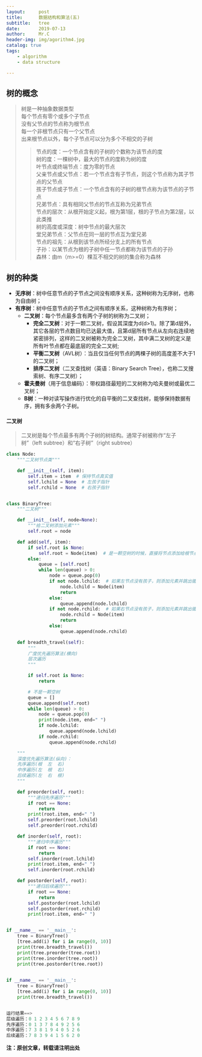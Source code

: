 ```yaml
---
layout:     post
title:      数据结构和算法(五)
subtitle:   tree
date:       2019-07-13
author:     Mr.C
header-img: img/agorithm4.jpg
catalog: true
tags:
    - algorithm
    - data structure

---
```


## 树的概念

> 树是一种抽象数据类型 <br> 
每个节点有零个或多个子节点 <br> 
没有父节点的节点称为根节点 <br> 
每一个非根节点只有一个父节点 <br> 
出来根节点以外，每个子节点可以分为多个不相交的子树
>> 节点的度：一个节点含有的子树的个数称为该节点的度 <br> 
树的度：一棵树中，最大的节点的度称为树的度 <br> 
叶节点或终端节点：度为零的节点 <br> 
父亲节点或父节点：若一个节点含有子节点，则这个节点称为其子节点的父节点 <br> 
孩子节点或子节点：一个节点含有的子树的根节点称为该节点的子节点 <br> 
兄弟节点：具有相同父节点的节点互称为兄弟节点 <br> 
节点的层次：从根开始定义起，根为第1层，根的子节点为第2层，以此类推 <br> 
树的高度或深度：树中节点的最大层次<br> 
堂兄弟节点：父节点在同一层的节点互为堂兄弟 <br> 
节点的祖先：从根到该节点所经分支上的所有节点 <br> 
子孙：以某节点为根的子树中任一节点都称为该节点的子孙 <br> 
森林：由m（m>=0）棵互不相交的树的集合称为森林

## 树的种类

- **无序树**：树中任意节点的子节点之间没有顺序关系，这种树称为无序树，也称为自由树；
- **有序树**：树中任意节点的子节点之间有顺序关系，这种树称为有序树；
    - **二叉树**：每个节点最多含有两个子树的树称为二叉树；
        - **完全二叉树**：对于一颗二叉树，假设其深度为d(d>1)。除了第d层外，其它各层的节点数目均已达最大值，且第d层所有节点从左向右连续地紧密排列，这样的二叉树被称为完全二叉树，其中满二叉树的定义是所有叶节点都在最底层的完全二叉树;
        - **平衡二叉树**（AVL树）：当且仅当任何节点的两棵子树的高度差不大于1的二叉树；
        - **排序二叉树**（二叉查找树（英语：Binary Search Tree），也称二叉搜索树、有序二叉树）；
    - **霍夫曼树**（用于信息编码）：带权路径最短的二叉树称为哈夫曼树或最优二叉树；
    - **B树**：一种对读写操作进行优化的自平衡的二叉查找树，能够保持数据有序，拥有多余两个子树。

#### 二叉树

> 二叉树是每个节点最多有两个子树的树结构。通常子树被称作“左子树”（left subtree）和“右子树”（right subtree）

~~~python
class Node:
    """二叉树节点类"""

    def __init__(self, item):
        self.item = item  # 保持节点真实值
        self.lchild = None  # 左孩子指针
        self.rchild = None  # 右孩子指针


class BinaryTree:
    """二叉树"""

    def __init__(self, node=None):
        """给二叉树添加元素"""
        self.root = node

    def add(self, item):
        if self.root is None:
            self.root = Node(item)  # 是一颗空树的时候，直接将节点添加给根节点
        else:
            queue = [self.root]
            while len(queue) > 0:
                node = queue.pop(0)
                if not node.lchild:  # 如果左节点没有孩子，则添加元素并跳出循环
                    node.lchild = Node(item)
                    return
                else:
                    queue.append(node.lchild)
                if not node.rchild:  # 如果右节点没有孩子，则添加元素并跳出循环
                    node.rchild = Node(item)
                    return
                else:
                    queue.append(node.rchild)

    def breadth_travel(self):
        """
        广度优先遍历算法(横向)
        层次遍历
        """

        if self.root is None:
            return

        # 不是一颗空树
        queue = []
        queue.append(self.root)
        while len(queue) > 0:
            node = queue.pop(0)
            print(node.item, end=" ")
            if node.lchild:
                queue.append(node.lchild)
            if node.rchild:
                queue.append(node.rchild)

    """
    深度优先遍历算法(纵向)：
    先序遍历(根  左  右)
    中序遍历(左  根  右)
    后续遍历(左  右  根)
    """

    def preorder(self, root):
        """递归先序遍历"""
        if root == None:
            return
        print(root.item, end=" ")
        self.preorder(root.lchild)
        self.preorder(root.rchild)

    def inorder(self, root):
        """递归中序遍历"""
        if root == None:
            return
        self.inorder(root.lchild)
        print(root.item, end=" ")
        self.inorder(root.rchild)

    def postorder(self, root):
        """递归后续遍历"""
        if root == None:
            return
        self.postorder(root.lchild)
        self.postorder(root.rchild)
        print(root.item, end=" ")


if __name__ == '__main__':
    tree = BinaryTree()
    [tree.add(i) for i in range(0, 10)]
    print(tree.breadth_travel())
    print(tree.preorder(tree.root))
    print(tree.inorder(tree.root))
    print(tree.postorder(tree.root))
    

if __name__ == '__main__':
    tree = BinaryTree()
    [tree.add(i) for i in range(0, 10)]
    print(tree.breadth_travel())


运行结果==>
层级遍历：0 1 2 3 4 5 6 7 8 9
先序遍历：0 1 3 7 8 4 9 2 5 6
中序遍历：7 3 8 1 9 4 0 5 2 6
后续遍历：7 8 3 9 4 1 5 6 2 0
~~~ 


**注：原创文章，转载请注明出处**
